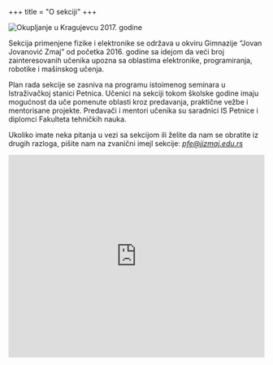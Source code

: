 +++
title = "O sekciji"
+++

![Okupljanje u Kragujevcu 2017. godine](/images/pfe_kg_slova.png)

Sekcija primenjene fizike i elektronike se održava u okviru Gimnazije “Jovan Jovanović Zmaj” od početka 2016. godine sa idejom da veći broj zainteresovanih učenika upozna sa oblastima elektronike, programiranja, robotike i mašinskog učenja.

Plan rada sekcije se zasniva na programu istoimenog seminara u Istraživačkoj stanici Petnica. Učenici na sekciji tokom školske godine imaju mogućnost da uče pomenute oblasti kroz predavanja, praktične vežbe i mentorisane projekte. Predavači i mentori učenika su saradnici IS Petnice i diplomci Fakulteta tehničkih nauka.


Ukoliko imate neka pitanja u vezi sa sekcijom ili želite da nam se obratite iz drugih razloga, pišite nam na zvanični imejl sekcije: [*pfe@jjzmaj.edu.rs*](mailto:pfe@jjzmaj.edu.rs?cc=pfe.novi.sad@gmail.com)

<iframe src="https://www.google.com/maps/embed?pb=!1m17!1m8!1m3!1d1404.231569704847!2d19.8469759!3d45.2586479!3m2!1i1024!2i768!4f13.1!4m6!3e6!4m0!4m3!3m2!1d45.257919099999995!2d19.8474714!5e0!3m2!1sen!2srs!4v1505423055642" width="100%" height="400" frameborder="0" style="border:0" allowfullscreen></iframe>